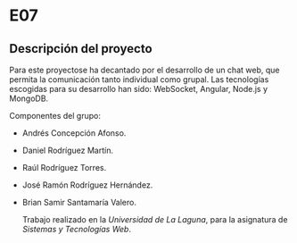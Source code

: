 # E07

## Descripción del proyecto

  Para este proyectose ha decantado por el desarrollo de un chat web, que permita la
comunicación tanto individual como grupal. Las tecnologías escogidas para su
desarrollo han sido: WebSocket, Angular, Node.js y MongoDB.

Componentes del grupo:
- Andrés Concepción Afonso.
- Daniel Rodríguez Martín.
- Raúl Rodríguez Torres.
- José Ramón Rodríguez Hernández.
- Brian Samir Santamaría Valero.

  Trabajo realizado en la *Universidad de La Laguna*, para la asignatura de *Sistemas y
Tecnologías Web*.
